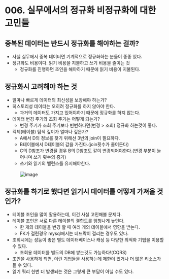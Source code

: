 # 006. 실무에서의 정규화 비정규화에 대한 고민들

## 중복된 데이터는 반드시 정규화를 해야하는 걸까?

- 사실 실무에서 중복 데이터면 기계적으로 정규화하는 분들이 종종 있다.
- 정규화도 비용이다. 읽기 비용을 지불하고 쓰기 비용을 줄이는 것
  - 정규화를 진행하면 조인을 해야하기 때문에 읽기 비용이 지불된다.

## 정규화시 고려해야 하는 것
- 얼마나 빠르게 데이터의 최신성을 보장해야 하는가?
- 히스토리성 데이터는 오히려 정규화를 하지 않아야 한다.
  - 과거의 데이터도 가지고 있어야하기 때문에 정규화를 하지 않는다.
- 데이터 변경 주기와 조회 주기는 어떻게 되는가?
  - 변경 주기가 조회 주기보다 빈번하다면(변경 > 조회) 정규화 하는것이 좋다.
- 객체(테이블) 탐색 깊이가 얼마나 깊은가?
  - A에서 D의 정보를 찾기 위해선 3번의 join이 필요하다.
  - B테이블에서 D테이블의 값을 가진다.(join횟수가 줄어든다)
  - C의 D참조가 변경될 경우 B의 D참조도 같이 변경되어야한다.(변경 부분이 늘어나며 쓰기 횟수의 증가)
  - 쓰기와 읽기의 밸런스를 유지해야한다.
<br><br>![image](https://user-images.githubusercontent.com/113662725/214309075-39181946-9579-4b23-a965-464b16ffef19.png)


## 정규화를 하기로 했다면 읽기시 데이터를 어떻게 가져올 것인가?
- 테이블 조인을 많이 활용하는데, 이건 사실 고민해볼 문제다.
- 테이블 조인은 서로 다른 테이블의 결합도를 엄청나게 높인다.
  - 한 개의 테이블을 변경 할 때 여러 개의 테이블에서 영향을 받는다.
  - FK가 걸린경우 mysql에서는 데드락이 걸리는 경우도 있다.
- 조회시에는 성능이 좋은 별도 데이터베이스나 캐싱 등 다양한 최적화 기법을 이용할 수 있다.
  - 조회용 데이터를 별도의 DB에 쌓는것도 가능하다!(CQRS)
- 조인을 사용하게 되면, 이런 기법들을 사용하는데 제한이 있거나 더 많은 리소스가 들 수 있다.
- 읽기 쿼리 한번 더 발생되는 것은 그렇게 큰 부담이 아닐 수도 있다.
